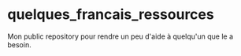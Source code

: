 quelques_francais_ressources
============================

Mon public repository pour rendre un peu d'aide à quelqu'un que le a besoin.
